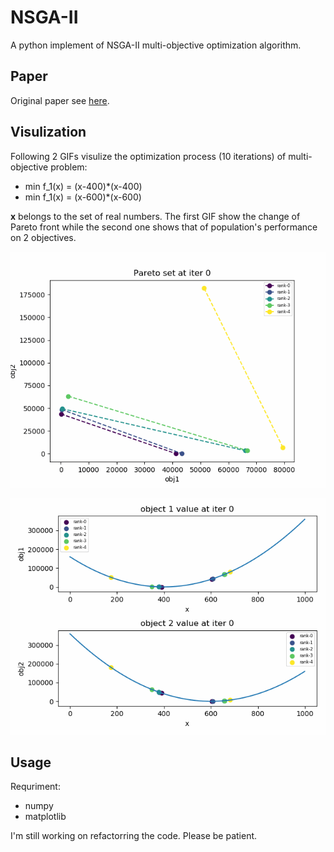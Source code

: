 # NSGA-II
A python implement of NSGA-II multi-objective optimization algorithm.

## Paper
Original paper see [here](https://ieeexplore.ieee.org/document/996017).

## Visulization

Following 2 GIFs visulize the optimization process (10 iterations) of multi-objective problem:
- min f_1(x) = (x-400)*(x-400)
- min f_1(x) = (x-600)*(x-600)
  
**x** belongs to the set of real numbers. The first GIF show the change of Pareto front while the second one shows that of population's performance on 2 objectives.

![Pareto front](./img/pareto.gif)

![Pareto front](./img/obj.gif)

## Usage
Requriment:
- numpy
- matplotlib

I'm still working on refactorring the code. Please be patient.